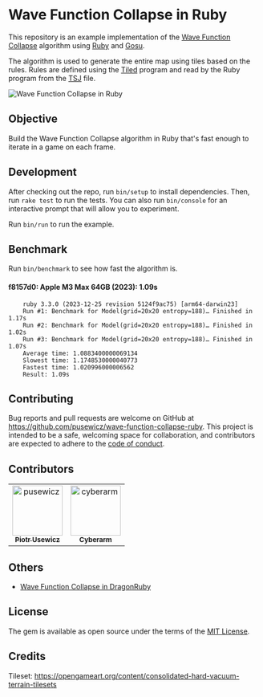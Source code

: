 # Wave Function Collapse in Ruby

This repository is an example implementation of the [Wave Function Collapse](https://github.com/mxgmn/WaveFunctionCollapse) algorithm using [Ruby](https://www.ruby-lang.org/) and [Gosu](https://www.libgosu.org/).

The algorithm is used to generate the entire map using tiles based on the rules. Rules are defined using the [Tiled](https://www.mapeditor.org/) program and read by the Ruby program from the [TSJ](https://github.com/pusewicz/wave-function-collapse-ruby/blob/main/assets/map.tsj) file.

![Wave Function Collapse in Ruby](assets/screenshot.png)

## Objective

Build the Wave Function Collapse algorithm in Ruby that's fast enough to iterate in a game on each frame.

## Development

After checking out the repo, run `bin/setup` to install dependencies. Then, run `rake test` to run the tests. You can also run `bin/console` for an interactive prompt that will allow you to experiment.

Run `bin/run` to run the example.

## Benchmark

Run `bin/benchmark` to see how fast the algorithm is.

#### f8157d0: Apple M3 Max 64GB (2023): 1.09s

        ruby 3.3.0 (2023-12-25 revision 5124f9ac75) [arm64-darwin23]
        Run #1: Benchmark for Model(grid=20x20 entropy=188)… Finished in 1.17s
        Run #2: Benchmark for Model(grid=20x20 entropy=188)… Finished in 1.02s
        Run #3: Benchmark for Model(grid=20x20 entropy=188)… Finished in 1.07s
        Average time: 1.0883400000069134
        Slowest time: 1.1748530000040773
        Fastest time: 1.020996000006562
        Result: 1.09s

## Contributing

Bug reports and pull requests are welcome on GitHub at https://github.com/pusewicz/wave-function-collapse-ruby. This project is intended to be a safe, welcoming space for collaboration, and contributors are expected to adhere to the [code of conduct](https://github.com/pusewicz/wave-function-collapse-ruby/blob/main/CODE_OF_CONDUCT.md).

## Contributors

<!-- readme: contributors -start -->
<table>
	<tbody>
		<tr>
            <td align="center">
                <a href="https://github.com/pusewicz">
                    <img src="https://avatars.githubusercontent.com/u/940?v=4" width="100;" alt="pusewicz"/>
                    <br />
                    <sub><b>Piotr Usewicz</b></sub>
                </a>
            </td>
            <td align="center">
                <a href="https://github.com/cyberarm">
                    <img src="https://avatars.githubusercontent.com/u/581879?v=4" width="100;" alt="cyberarm"/>
                    <br />
                    <sub><b>Cyberarm</b></sub>
                </a>
            </td>
		</tr>
	<tbody>
</table>
<!-- readme: contributors -end -->

## Others

- [Wave Function Collapse in DragonRuby](https://github.com/pusewicz/wave-function-collapse-dragonruby)

## License

The gem is available as open source under the terms of the [MIT License](https://opensource.org/licenses/MIT).

## Credits

Tileset: https://opengameart.org/content/consolidated-hard-vacuum-terrain-tilesets
